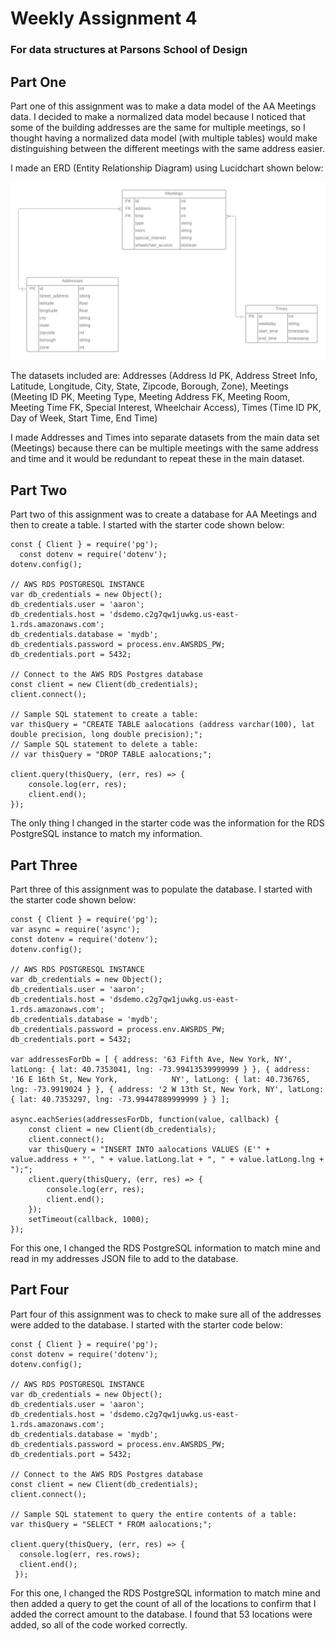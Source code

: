 # Weekly Assignment 4
### For data structures at Parsons School of Design

## Part One
Part one of this assignment was to make a data model of the AA Meetings data. I decided to make a normalized data model because I noticed that some of the building addresses are the same for multiple meetings, so I thought having a normalized data model (with multiple tables) would make distinguishing between the different meetings with the same address easier. 

I made an ERD (Entity Relationship Diagram) using Lucidchart shown below:

![](aa_meetingsERD.png)

The datasets included are:
Addresses (Address Id PK, Address Street Info, Latitude, Longitude, City, State, Zipcode, Borough, Zone),
Meetings (Meeting ID PK, Meeting Type, Meeting Address FK, Meeting Room, Meeting Time FK, Special Interest, Wheelchair Access),
Times (Time ID PK, Day of Week, Start Time, End Time)

I made Addresses and Times into separate datasets from the main data set (Meetings) because there can be multiple meetings with the same address and time and it would be redundant to repeat these in the main dataset.

## Part Two
Part two of this assignment was to create a database for AA Meetings and then to create a table. I started with the starter code shown below:

    const { Client } = require('pg');
      const dotenv = require('dotenv');
    dotenv.config();  

    // AWS RDS POSTGRESQL INSTANCE
    var db_credentials = new Object();
    db_credentials.user = 'aaron';
    db_credentials.host = 'dsdemo.c2g7qw1juwkg.us-east-1.rds.amazonaws.com';
    db_credentials.database = 'mydb';
    db_credentials.password = process.env.AWSRDS_PW;
    db_credentials.port = 5432;

    // Connect to the AWS RDS Postgres database
    const client = new Client(db_credentials);
    client.connect();

    // Sample SQL statement to create a table: 
    var thisQuery = "CREATE TABLE aalocations (address varchar(100), lat double precision, long double precision);";
    // Sample SQL statement to delete a table: 
    // var thisQuery = "DROP TABLE aalocations;"; 

    client.query(thisQuery, (err, res) => {
        console.log(err, res);
        client.end();
    });
    
 The only thing I changed in the starter code was the information for the RDS PostgreSQL instance to match my information.
 
 ## Part Three
 Part three of this assignment was to populate the database. I started with the starter code shown below:
 
    const { Client } = require('pg');
    var async = require('async');  
    const dotenv = require('dotenv');
    dotenv.config();  

    // AWS RDS POSTGRESQL INSTANCE
    var db_credentials = new Object();
    db_credentials.user = 'aaron';
    db_credentials.host = 'dsdemo.c2g7qw1juwkg.us-east-1.rds.amazonaws.com';
    db_credentials.database = 'mydb';
    db_credentials.password = process.env.AWSRDS_PW;
    db_credentials.port = 5432;

    var addressesForDb = [ { address: '63 Fifth Ave, New York, NY', latLong: { lat: 40.7353041, lng: -73.99413539999999 } }, { address: '16 E 16th St, New York,            NY', latLong: { lat: 40.736765, lng: -73.9919024 } }, { address: '2 W 13th St, New York, NY', latLong: { lat: 40.7353297, lng: -73.99447889999999 } } ];

    async.eachSeries(addressesForDb, function(value, callback) {
        const client = new Client(db_credentials);
        client.connect();
        var thisQuery = "INSERT INTO aalocations VALUES (E'" + value.address + "', " + value.latLong.lat + ", " + value.latLong.lng + ");";
        client.query(thisQuery, (err, res) => {
            console.log(err, res);
            client.end();
        });
        setTimeout(callback, 1000); 
    }); 
    
For this one, I changed the RDS PostgreSQL information to match mine and read in my addresses JSON file to add to the database. 

## Part Four
Part four of this assignment was to check to make sure all of the addresses were added to the database. I started with the starter code below:

    const { Client } = require('pg');  
    const dotenv = require('dotenv');
    dotenv.config();  

    // AWS RDS POSTGRESQL INSTANCE
    var db_credentials = new Object();
    db_credentials.user = 'aaron';
    db_credentials.host = 'dsdemo.c2g7qw1juwkg.us-east-1.rds.amazonaws.com';
    db_credentials.database = 'mydb';
    db_credentials.password = process.env.AWSRDS_PW;
    db_credentials.port = 5432;

    // Connect to the AWS RDS Postgres database
    const client = new Client(db_credentials);
    client.connect();

    // Sample SQL statement to query the entire contents of a table: 
    var thisQuery = "SELECT * FROM aalocations;";

    client.query(thisQuery, (err, res) => {
      console.log(err, res.rows);
      client.end();
     });
     
 For this one, I changed the RDS PostgreSQL information to match mine and then added a query to get the count of all of the locations to confirm that I added the correct amount to the database. I found that 53 locations were added, so all of the code worked correctly.
